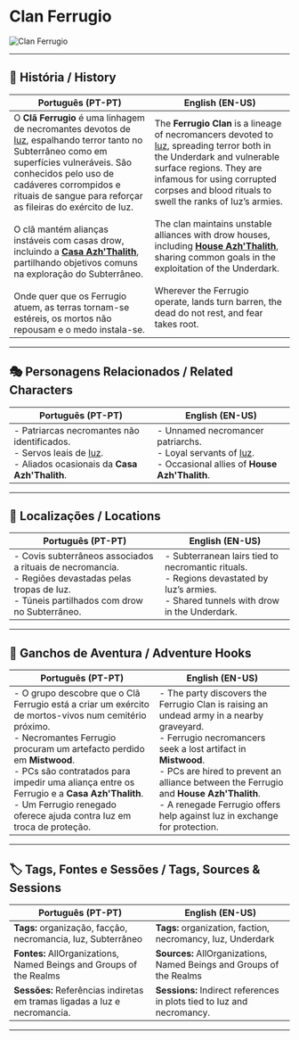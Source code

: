 # Clan Ferrugio

![Clan Ferrugio](assets/organization/org_blank.png)

---

## 📖 História / History

| **Português (PT-PT)** | **English (EN-US)** |
| --------------------- | ------------------- |
| O **Clã Ferrugio** é uma linhagem de necromantes devotos de [Iuz](../iuz/greater_boneheart.md), espalhando terror tanto no Subterrâneo como em superfícies vulneráveis. São conhecidos pelo uso de cadáveres corrompidos e rituais de sangue para reforçar as fileiras do exército de Iuz. <br><br> O clã mantém alianças instáveis com casas drow, incluindo a **[Casa Azh'Thalith](house_azhthalith.md)**, partilhando objetivos comuns na exploração do Subterrâneo. <br><br> Onde quer que os Ferrugio atuem, as terras tornam-se estéreis, os mortos não repousam e o medo instala-se. | The **Ferrugio Clan** is a lineage of necromancers devoted to [Iuz](../iuz/greater_boneheart.md), spreading terror both in the Underdark and vulnerable surface regions. They are infamous for using corrupted corpses and blood rituals to swell the ranks of Iuz’s armies. <br><br> The clan maintains unstable alliances with drow houses, including **[House Azh'Thalith](house_azhthalith.md)**, sharing common goals in the exploitation of the Underdark. <br><br> Wherever the Ferrugio operate, lands turn barren, the dead do not rest, and fear takes root. |

---

## 🎭 Personagens Relacionados / Related Characters

| **Português (PT-PT)** | **English (EN-US)** |
| --------------------- | ------------------- |
| - Patriarcas necromantes não identificados.<br>- Servos leais de [Iuz](../iuz/greater_boneheart.md).<br>- Aliados ocasionais da **Casa Azh'Thalith**. | - Unnamed necromancer patriarchs.<br>- Loyal servants of [Iuz](../iuz/greater_boneheart.md).<br>- Occasional allies of **House Azh'Thalith**. |

---

## 📍 Localizações / Locations

| **Português (PT-PT)** | **English (EN-US)** |
| --------------------- | ------------------- |
| - Covis subterrâneos associados a rituais de necromancia.<br>- Regiões devastadas pelas tropas de Iuz.<br>- Túneis partilhados com drow no Subterrâneo. | - Subterranean lairs tied to necromantic rituals.<br>- Regions devastated by Iuz’s armies.<br>- Shared tunnels with drow in the Underdark. |

---

## 🧩 Ganchos de Aventura / Adventure Hooks

| **Português (PT-PT)** | **English (EN-US)** |
| --------------------- | ------------------- |
| - O grupo descobre que o Clã Ferrugio está a criar um exército de mortos-vivos num cemitério próximo.<br>- Necromantes Ferrugio procuram um artefacto perdido em **Mistwood**.<br>- PCs são contratados para impedir uma aliança entre os Ferrugio e a **Casa Azh'Thalith**.<br>- Um Ferrugio renegado oferece ajuda contra Iuz em troca de proteção. | - The party discovers the Ferrugio Clan is raising an undead army in a nearby graveyard.<br>- Ferrugio necromancers seek a lost artifact in **Mistwood**.<br>- PCs are hired to prevent an alliance between the Ferrugio and **House Azh'Thalith**.<br>- A renegade Ferrugio offers help against Iuz in exchange for protection. |

---

## 🏷️ Tags, Fontes e Sessões / Tags, Sources & Sessions

| **Português (PT-PT)** | **English (EN-US)** |
| --------------------- | ------------------- |
| **Tags:** organização, facção, necromancia, Iuz, Subterrâneo | **Tags:** organization, faction, necromancy, Iuz, Underdark |
| **Fontes:** AllOrganizations, Named Beings and Groups of the Realms | **Sources:** AllOrganizations, Named Beings and Groups of the Realms |
| **Sessões:** Referências indiretas em tramas ligadas a Iuz e necromancia. | **Sessions:** Indirect references in plots tied to Iuz and necromancy. |

---
